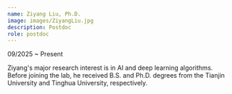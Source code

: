 ```yaml
---
name: Ziyang Liu, Ph.D.
image: images/ZiyangLiu.jpg
description: Postdoc
role: postdoc
---
```

09/2025 ~ Present 

Ziyang's major research interest is in AI and deep learning algorithms. Before joining the lab, he received B.S. and Ph.D. degrees from the Tianjin University and Tinghua University, respectively.
